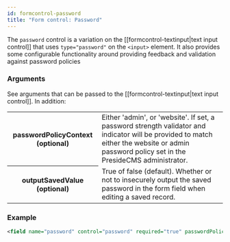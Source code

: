 ```yaml
---
id: formcontrol-password
title: "Form control: Password"
---
```


The `password` control is a variation on the [[formcontrol-textinput|text input control]] that uses `type="password"` on the `<input>` element. It also provides some configurable functionality around providing feedback and validation against password policies 


### Arguments

See arguments that can be passed to the [[formcontrol-textinput|text input control]]. In addition:

<div class="table-responsive">
    <table class="table">
        <tbody>
            <tr>
                <th>passwordPolicyContext (optional)</th>
                <td>Either 'admin', or 'website'. If set, a password strength validator and indicator will be provided to match either the website or admin password policy set in the PresideCMS administrator.</td>
            </tr>
            <tr>
                <th>outputSavedValue (optional)</th>
                <td>True of false (default). Whether or not to insecurely output the saved password in the form field when editing a saved record.</td>
            </tr>
        </tbody>
    </table>
</div>

### Example

```xml
<field name="password" control="password" required="true" passwordPolicyContext="website" />
```